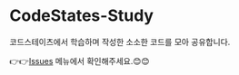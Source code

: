 # CodeStates-Study
코드스테이츠에서 학습하며 작성한 소소한 코드를 모아 공유합니다.  

👉👉[Issues] 메뉴에서 확인해주세요.😊😊

[Issues]: https://github.com/jangwonyoon/Codestates-study/issues


[Algorithm]: https://github.com/jangwonyoon/CodeStates-Study/tree/master/_Algorithm
